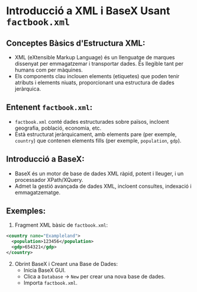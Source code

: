 
# Introducció a XML i BaseX Usant `factbook.xml`

## Conceptes Bàsics d'Estructura XML:
- XML (eXtensible Markup Language) és un llenguatge de marques dissenyat per emmagatzemar i transportar dades. És llegible tant per humans com per màquines.
- Els components clau inclouen elements (etiquetes) que poden tenir atributs i elements niuats, proporcionant una estructura de dades jeràrquica.

## Entenent `factbook.xml`:
- `factbook.xml` conté dades estructurades sobre països, incloent geografia, població, economia, etc.
- Està estructurat jeràrquicament, amb elements pare (per exemple, `country`) que contenen elements fills (per exemple, `population`, `gdp`).

## Introducció a BaseX:
- BaseX és un motor de base de dades XML ràpid, potent i lleuger, i un processador XPath/XQuery.
- Admet la gestió avançada de dades XML, incloent consultes, indexació i emmagatzematge.

## Exemples:
1. Fragment XML bàsic de `factbook.xml`:
```xml
<country name="Exampleland">
  <population>123456</population>
  <gdp>654321</gdp>
</country>
```
2. Obrint BaseX i Creant una Base de Dades:
   - Inicia BaseX GUI.
   - Clica a `Database` -> `New` per crear una nova base de dades.
   - Importa `factbook.xml`.
